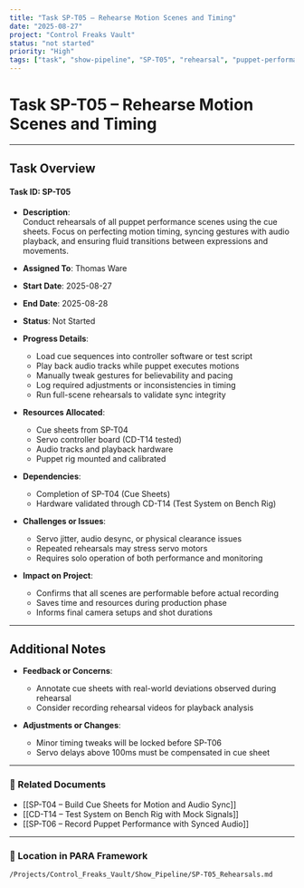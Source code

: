 ```yaml
---
title: "Task SP-T05 – Rehearse Motion Scenes and Timing"
date: "2025-08-27"
project: "Control Freaks Vault"
status: "not started"
priority: "High"
tags: ["task", "show-pipeline", "SP-T05", "rehearsal", "puppet-performance"]
---
```


# Task SP-T05 – Rehearse Motion Scenes and Timing

---

## Task Overview

#### Task ID: SP-T05

- **Description**:  
  Conduct rehearsals of all puppet performance scenes using the cue sheets. Focus on perfecting motion timing, syncing gestures with audio playback, and ensuring fluid transitions between expressions and movements.

- **Assigned To**: Thomas Ware

- **Start Date**: 2025-08-27  
- **End Date**: 2025-08-28

- **Status**: Not Started

- **Progress Details**:
  - Load cue sequences into controller software or test script  
  - Play back audio tracks while puppet executes motions  
  - Manually tweak gestures for believability and pacing  
  - Log required adjustments or inconsistencies in timing  
  - Run full-scene rehearsals to validate sync integrity

- **Resources Allocated**:
  - Cue sheets from SP-T04  
  - Servo controller board (CD-T14 tested)  
  - Audio tracks and playback hardware  
  - Puppet rig mounted and calibrated

- **Dependencies**:
  - Completion of SP-T04 (Cue Sheets)  
  - Hardware validated through CD-T14 (Test System on Bench Rig)

- **Challenges or Issues**:
  - Servo jitter, audio desync, or physical clearance issues  
  - Repeated rehearsals may stress servo motors  
  - Requires solo operation of both performance and monitoring

- **Impact on Project**:
  - Confirms that all scenes are performable before actual recording  
  - Saves time and resources during production phase  
  - Informs final camera setups and shot durations

---

## Additional Notes

- **Feedback or Concerns**:
  - Annotate cue sheets with real-world deviations observed during rehearsal  
  - Consider recording rehearsal videos for playback analysis

- **Adjustments or Changes**:
  - Minor timing tweaks will be locked before SP-T06  
  - Servo delays above 100ms must be compensated in cue sheet

---

### 🔗 Related Documents

- [[SP-T04 – Build Cue Sheets for Motion and Audio Sync]]  
- [[CD-T14 – Test System on Bench Rig with Mock Signals]]  
- [[SP-T06 – Record Puppet Performance with Synced Audio]]

---

### 📁 Location in PARA Framework

`/Projects/Control_Freaks_Vault/Show_Pipeline/SP-T05_Rehearsals.md`
